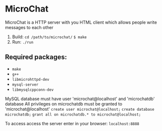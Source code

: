 # MicroChat

MicroChat is a HTTP server with you HTML client which allows people write messages to each other

1. Build:
`cd /path/to/microchat/`
`$ make`
2. Run:
`./run`

## Required packages:
+ `make`
+ `g++`
+ `libmicrohttpd-dev`
+ `mysql-server`
+ `libmysqlcppconn-dev`

MySQL database must have user 'microchat@localhost' and 'microchatdb' database
All privileges on microchatdb must be granted to 'microchat@localhost'
`create user microchat@localhost;`
`create database microchatdb;`
`grant all on microchatdb.* to microchat@localhost;`

To access access the server enter in your browser:
`localhost:8888`
